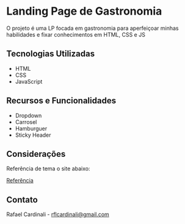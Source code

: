 # Landing Page de Gastronomia

O projeto é uma LP focada em gastronomia para aperfeiçoar minhas habilidades e fixar conhecimentos em HTML, CSS e JS

## Tecnologias Utilizadas

- HTML
- CSS
- JavaScript

## Recursos e Funcionalidades

- Dropdown
- Carrosel
- Hamburguer
- Sticky Header

## Considerações

Referência de tema o site abaixo:

[Referência](https://oceanwp.org/) 

## Contato

Rafael Cardinali - rflcardinali@gmail.com